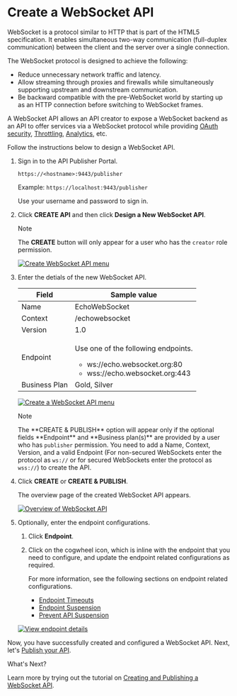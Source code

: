 # Create a WebSocket API

WebSocket is a protocol similar to HTTP that is part of the HTML5 specification. It enables simultaneous two-way communication (full-duplex communication) between the client and the server over a single connection. 

The WebSocket protocol is designed to achieve the following:

-   Reduce unnecessary network traffic and latency.
-   Allow streaming through proxies and firewalls while simultaneously supporting upstream and downstream communication.
-   Be backward compatible with the pre-WebSocket world by starting up as an HTTP connection before switching to WebSocket frames.

A WebSocket API allows an API creator to expose a WebSocket backend as an API to offer services via a WebSocket protocol while providing 
[OAuth security]({{base_path}}/learn/api-security/api-authentication/secure-apis-using-oauth2-tokens), [Throttling]({{base_path}}/learn/rate-limiting/introducing-throttling-use-cases/), [Analytics]({{base_path}}/learn/analytics/overview-of-api-analytics/), etc.

Follow the instructions below to design a WebSocket API.

1. Sign in to the API Publisher Portal.
   
    `https://<hostname>:9443/publisher` 
   
    Example: `https://localhost:9443/publisher`

    Use your username and password to sign in.

2.  Click **CREATE API** and then click **Design a New WebSocket API**.

     <html><div class="admonition note">
      <p class="admonition-title">Note</p>
      <p>The <b>CREATE</b> button will only appear for a user who has the <code>creator</code> role permission.</p>
      </div>
     </html>
    
     [![Create WebSocket API menu]({{base_path}}/assets/img/learn/create-websocket-api.jpg)]({{base_path}}/assets/img/learn/create-websocket-api.jpg)

3.  Enter the detials of the new WebSocket API.

    <table>
    <thead>
    <tr>
    <th>Field</th>
    <th>Sample value</th>
    </tr>
    </thead>
    <tbody>
    <tr>
    <td>Name</td>
    <td>EchoWebSocket</td>
    </tr>
    <tr>
    <td>Context</td>
    <td>/echowebsocket</td>
    </tr>
    <tr>
    <td>Version</td>
    <td>1.0</td>
    </tr>
    <tr>
    <td>Endpoint</td>
    <td><p>
    Use one of the following endpoints.
    <ul>
    <li>ws://echo.websocket.org:80</li>
    <li>wss://echo.websocket.org:443</li>
    </ul></td>
    </tr>
    <tr>
    <td>Business Plan</td>
    <td>Gold, Silver</td>
    </tr>
    </tbody>
    </table>
    
    [![Create a WebSocket API menu]({{base_path}}/assets/img/learn/create-web-socket-api.jpg)]({{base_path}}/assets/img/learn/create-web-socket-api.jpg)

    <html>
     <div class="admonition note">
     <p class="admonition-title">Note</p>
     <p>The **CREATE & PUBLISH** option will appear only if the optional fields **Endpoint** and **Business plan(s)** are provided by a user who has <code>publisher</code> permission. You need to add a Name, Context, Version, and a valid Endpoint (For non-secured WebSockets enter the protocol as <code>ws://</code>  or for secured WebSockets enter the protocol as <code>wss://</code>) to create the API.</p>
     </div>
     </html>

4.  Click **CREATE** or **CREATE & PUBLISH**. 

     The overview page of the created WebSocket API appears.

     [![Overview of WebSocket API]({{base_path}}/assets/img/learn/overview-websocket-api.jpg)]({{base_path}}/assets/img/learn/overview-websocket-api.jpg)

5.  Optionally, enter the endpoint configurations.

     1. Click **Endpoint**.
     
     2. Click on the cogwheel icon, which is inline with the endpoint that you need to configure, and update the endpoint related configurations as required. 
     
         For more information, see the following sections on endpoint related configurations.

         - [Endpoint Timeouts]({{base_path}}/learn/design-api/endpoints/resiliency/endpoint-timeouts)
         - [Endpoint Suspension]({{base_path}}/learn/design-api/endpoints/resiliency/endpoint-suspension)
         - [Prevent API Suspension]({{base_path}}/learn/design-api/endpoints/resiliency/prevent-api-suspension)

    [![View endpoint details]({{base_path}}/assets/img/learn/endpoint-view-of-websocket-api.jpg)]({{base_path}}/assets/img/learn/endpoint-view-of-websocket-api.jpg)

Now, you have successfully created and configured a WebSocket API. Next, let's [Publish your API]({{base_path}}/learn/design-api/publish-api/publish-an-api).

<div class="admonition note">
<p class="admonition-title">What's Next?</p>

<p>Learn more by trying out the tutorial on <a href="{{base_path}}/learn/tutorials/create-and-publish-websocket-api">Creating and Publishing a WebSocket API</a>.</p>
</div>

